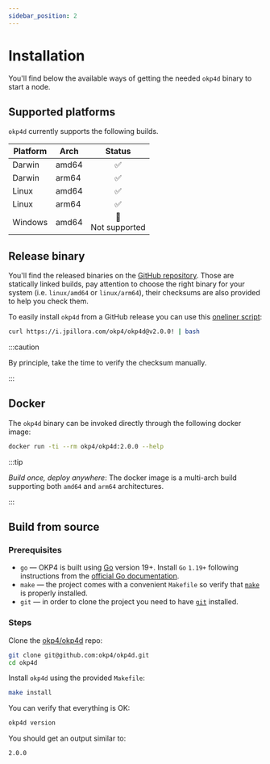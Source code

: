 ```yaml
---
sidebar_position: 2
---
```


# Installation

You'll find below the available ways of getting the needed `okp4d` binary to start a node.

## Supported platforms

`okp4d` currently supports the following builds.

| **Platform** | **Arch** |       **Status**      |
|--------------|----------|:---------------------:|
| Darwin       | amd64    |           ✅          |
| Darwin       | arm64    |           ✅          |
| Linux        | amd64    |           ✅          |
| Linux        | arm64    |           ✅          |
| Windows      | amd64    | ️🚫<br/> Not supported |

## Release binary

You'll find the released binaries on the [GitHub repository](https://github.com/okp4/okp4d/releases). Those are statically linked builds, pay attention to choose the right binary for your system (i.e. `linux/amd64` or `linux/arm64`), their checksums are also provided to help you check them.

To easily install `okp4d` from a GitHub release you can use this [oneliner script](https://github.com/jpillora/installer):

```bash
curl https://i.jpillora.com/okp4/okp4d@v2.0.0! | bash
```

:::caution

By principle, take the time to verify the checksum manually.

:::

## Docker

The `okp4d` binary can be invoked directly through the following docker image:

```bash
docker run -ti --rm okp4/okp4d:2.0.0 --help
```

:::tip

_Build once, deploy anywhere_: The docker image is a multi-arch build supporting both `amd64` and `arm64` architectures.

:::

## Build from source

### Prerequisites

- `go` — OKP4 is built using [Go](https://go.dev/dl/) version 19+. Install `Go` `1.19+` following instructions from the [official Go documentation](https://golang.org/doc/install).
- `make` — the project comes with a convenient `Makefile` so verify that [`make`](https://fr.wikipedia.org/wiki/Make) is properly installed.
- `git` — in order to clone the project you need to have [`git`](https://git-scm.com/) installed.

### Steps

Clone the [okp4/okp4d](https://github.com/okp4/okp4d) repo:

```bash
git clone git@github.com:okp4/okp4d.git
cd okp4d
```

Install `okp4d` using the provided `Makefile`:

```bash
make install
```

You can verify that everything is OK:

```bash
okp4d version
```

You should get an output similar to:

```text
2.0.0
```
